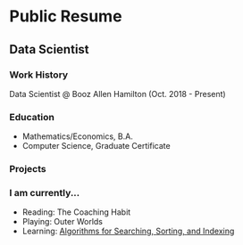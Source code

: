 # Public Resume
## Data Scientist

### Work History
Data Scientist @ Booz Allen Hamilton (Oct. 2018 - Present)

### Education
- Mathematics/Economics, B.A.
- Computer Science, Graduate Certificate

### Projects
### I am currently...
- Reading: The Coaching Habit
- Playing: Outer Worlds
- Learning: [Algorithms for Searching, Sorting, and Indexing](https://www.coursera.org/learn/algorithms-searching-sorting-indexing/home)

